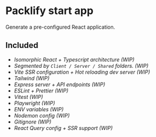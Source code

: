 # Packlify start app
Generate a pre-configured React application.

## Included
- *Isomorphic React + Typescript architecture (WIP)*
- *Segmented by `Client / Server / Shared` folders. (WIP)*
- *Vite SSR configuration + Hot reloading dev server (WIP)*
- *Tailwind (WIP)*
- *Express server + API endpoints (WIP)*
- *ESLint + Prettier (WIP)*
- *Vitest (WIP)*
- *Playwright (WIP)*
- *ENV variables (WIP)*
- *Nodemon config (WIP)*
- *Gitignore (WIP)*
- *React Query config + SSR support (WIP)*
